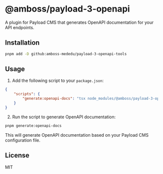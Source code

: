 # @amboss/payload-3-openapi

A plugin for Payload CMS that generates OpenAPI documentation for your API endpoints.

## Installation
```bash
pnpm add -D github:amboss-mededu/payload-3-openapi-tools
```

## Usage

1. Add the following script to your `package.json`:
```json
{
    "scripts": {
        "generate:openapi-docs": "tsx node_modules/@amboss/payload-3-openapi/dist/create-api-docs/index.js $(pwd)/path/to/your/payload.config.ts"
    }
}
```

2. Run the script to generate OpenAPI documentation:
```bash
pnpm generate:openapi-docs
```

This will generate OpenAPI documentation based on your Payload CMS configuration file.

## License

MIT